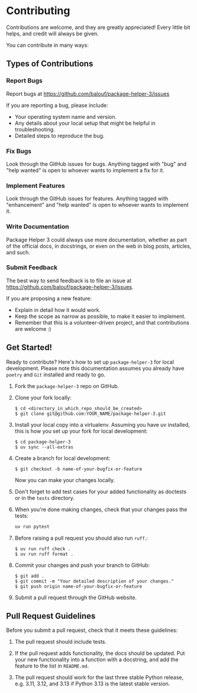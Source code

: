 ```{highlight} shell
```

# Contributing

Contributions are welcome, and they are greatly appreciated! Every little bit
helps, and credit will always be given.

You can contribute in many ways:

## Types of Contributions

### Report Bugs

Report bugs at https://github.com/balouf/package-helper-3/issues

If you are reporting a bug, please include:

- Your operating system name and version.
- Any details about your local setup that might be helpful in troubleshooting.
- Detailed steps to reproduce the bug.

### Fix Bugs

Look through the GitHub issues for bugs. Anything tagged with "bug"
and "help wanted" is open to whoever wants to implement a fix for it.

### Implement Features

Look through the GitHub issues for features. Anything tagged with "enhancement"
and "help wanted" is open to whoever wants to implement it.

### Write Documentation

Package Helper 3 could always use more documentation, whether as part of
the official docs, in docstrings, or even on the web in blog posts, articles,
and such.

### Submit Feedback

The best way to send feedback is to file an issue at
https://github.com/balouf/package-helper-3/issues.

If you are proposing a new feature:

- Explain in detail how it would work.
- Keep the scope as narrow as possible, to make it easier to implement.
- Remember that this is a volunteer-driven project, and that contributions
  are welcome :)

## Get Started!

Ready to contribute? Here's how to set up `package-helper-3` for local
development. Please note this documentation assumes you already have
`poetry` and `Git` installed and ready to go.

1. Fork the `package-helper-3` repo on GitHub.

2. Clone your fork locally:
    ```console
    $ cd <directory_in_which_repo_should_be_created>
    $ git clone git@github.com:YOUR_NAME/package-helper-3.git
    ```
   
3. Install your local copy into a virtualenv. Assuming you have uv installed, this is how you set up your fork for local development:

   ```console
   $ cd package-helper-3 
   $ uv sync --all-extras
   ```

4. Create a branch for local development:
    ```console
    $ git checkout -b name-of-your-bugfix-or-feature
    ```

    Now you can make your changes locally.

5. Don't forget to add test cases for your added functionality as doctests or in the ``tests`` directory.

6. When you're done making changes, check that your changes pass the tests:
    ```bash
    uv run pytest
    ```

7. Before raising a pull request you should also run `ruff`.:
    ```console
    $ uv run ruff check .
    $ uv run ruff format . 
    ```

8. Commit your changes and push your branch to GitHub:
    ```console
    $ git add .
    $ git commit -m "Your detailed description of your changes."
    $ git push origin name-of-your-bugfix-or-feature
    ```

9. Submit a pull request through the GitHub website.

## Pull Request Guidelines

Before you submit a pull request, check that it meets these guidelines:

1. The pull request should include tests.

2. If the pull request adds functionality, the docs should be updated. Put your
   new functionality into a function with a docstring, and add the feature to
   the list in `README.md`.

3. The pull request should work for the last three stable Python release, e.g. 3.11, 3.12, and 3.13 if Python 3.13 is the latest stable version.
